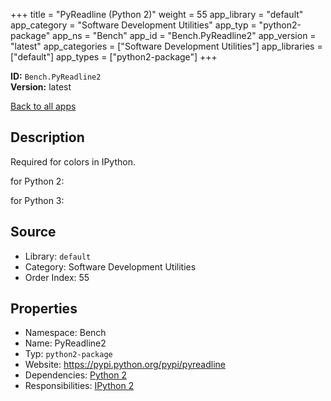 ﻿+++
title = "PyReadline (Python 2)"
weight = 55
app_library = "default"
app_category = "Software Development Utilities"
app_typ = "python2-package"
app_ns = "Bench"
app_id = "Bench.PyReadline2"
app_version = "latest"
app_categories = ["Software Development Utilities"]
app_libraries = ["default"]
app_types = ["python2-package"]
+++

**ID:** `Bench.PyReadline2`  
**Version:** latest  
<!--more-->

[Back to all apps](/apps/)

## Description
Required for colors in IPython.

for Python 2:


for Python 3:

## Source

* Library: `default`
* Category: Software Development Utilities
* Order Index: 55

## Properties

* Namespace: Bench
* Name: PyReadline2
* Typ: `python2-package`
* Website: <https://pypi.python.org/pypi/pyreadline>
* Dependencies: [Python 2](/app/Bench.Python2)
* Responsibilities: [IPython 2](/app/Bench.IPython2)


